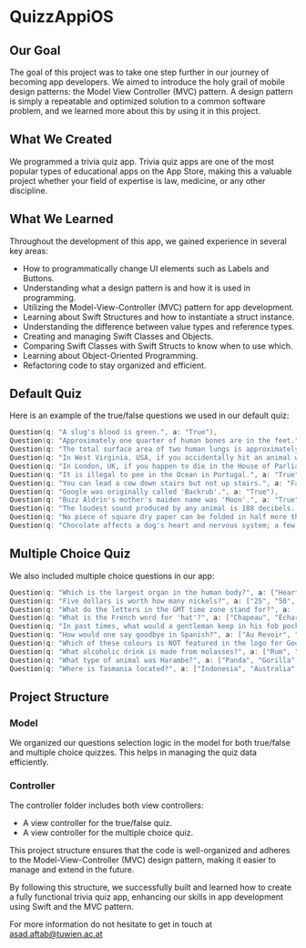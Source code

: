 # QuizzAppiOS

## Our Goal

The goal of this project was to take one step further in our journey of becoming app developers. We aimed to introduce the holy grail of mobile design patterns: the Model View Controller (MVC) pattern. A design pattern is simply a repeatable and optimized solution to a common software problem, and we learned more about this by using it in this project.

## What We Created

We programmed a trivia quiz app. Trivia quiz apps are one of the most popular types of educational apps on the App Store, making this a valuable project whether your field of expertise is law, medicine, or any other discipline.

## What We Learned

Throughout the development of this app, we gained experience in several key areas:
* How to programmatically change UI elements such as Labels and Buttons.
* Understanding what a design pattern is and how it is used in programming.
* Utilizing the Model-View-Controller (MVC) pattern for app development.
* Learning about Swift Structures and how to instantiate a struct instance.
* Understanding the difference between value types and reference types.
* Creating and managing Swift Classes and Objects.
* Comparing Swift Classes with Swift Structs to know when to use which.
* Learning about Object-Oriented Programming.
* Refactoring code to stay organized and efficient.

## Default Quiz

Here is an example of the true/false questions we used in our default quiz:

```swift
Question(q: "A slug's blood is green.", a: "True"),
Question(q: "Approximately one quarter of human bones are in the feet.", a: "True"),
Question(q: "The total surface area of two human lungs is approximately 70 square metres.", a: "True"),
Question(q: "In West Virginia, USA, if you accidentally hit an animal with your car, you are free to take it home to eat.", a: "True"),
Question(q: "In London, UK, if you happen to die in the House of Parliament, you are technically entitled to a state funeral, because the building is considered too sacred a place.", a: "False"),
Question(q: "It is illegal to pee in the Ocean in Portugal.", a: "True"),
Question(q: "You can lead a cow down stairs but not up stairs.", a: "False"),
Question(q: "Google was originally called 'Backrub'.", a: "True"),
Question(q: "Buzz Aldrin's mother's maiden name was 'Moon'.", a: "True"),
Question(q: "The loudest sound produced by any animal is 188 decibels. That animal is the African Elephant.", a: "False"),
Question(q: "No piece of square dry paper can be folded in half more than 7 times.", a: "False"),
Question(q: "Chocolate affects a dog's heart and nervous system; a few ounces are enough to kill a small dog.", a: "True")
```

## Multiple Choice Quiz

We also included multiple choice questions in our app:

```swift
Question(q: "Which is the largest organ in the human body?", a: ["Heart", "Skin", "Large Intestine"], correctAnswer: "Skin"),
Question(q: "Five dollars is worth how many nickels?", a: ["25", "50", "100"], correctAnswer: "100"),
Question(q: "What do the letters in the GMT time zone stand for?", a: ["Global Meridian Time", "Greenwich Mean Time", "General Median Time"], correctAnswer: "Greenwich Mean Time"),
Question(q: "What is the French word for 'hat'?", a: ["Chapeau", "Écharpe", "Bonnet"], correctAnswer: "Chapeau"),
Question(q: "In past times, what would a gentleman keep in his fob pocket?", a: ["Notebook", "Handkerchief", "Watch"], correctAnswer: "Watch"),
Question(q: "How would one say goodbye in Spanish?", a: ["Au Revoir", "Adiós", "Salir"], correctAnswer: "Adiós"),
Question(q: "Which of these colours is NOT featured in the logo for Google?", a: ["Green", "Orange", "Blue"], correctAnswer: "Orange"),
Question(q: "What alcoholic drink is made from molasses?", a: ["Rum", "Whisky", "Gin"], correctAnswer: "Rum"),
Question(q: "What type of animal was Harambe?", a: ["Panda", "Gorilla", "Crocodile"], correctAnswer: "Gorilla"),
Question(q: "Where is Tasmania located?", a: ["Indonesia", "Australia", "Scotland"], correctAnswer: "Australia")
```

## Project Structure

### Model
We organized our questions selection logic in the model for both true/false and multiple choice quizzes. This helps in managing the quiz data efficiently.

### Controller
The controller folder includes both view controllers:
- A view controller for the true/false quiz.
- A view controller for the multiple choice quiz.

This project structure ensures that the code is well-organized and adheres to the Model-View-Controller (MVC) design pattern, making it easier to manage and extend in the future.

By following this structure, we successfully built and learned how to create a fully functional trivia quiz app, enhancing our skills in app development using Swift and the MVC pattern.

For more information do not hesitate to get in touch at asad.aftab@tuwien.ac.at

